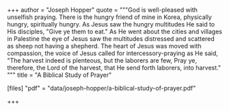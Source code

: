 +++
author = "Joseph Hopper"
quote = """God is well-pleased with unselfish praying. There is the hungry friend of mine in Korea, physically hungry, spiritually hungry. As Jesus saw the hungry multitudes He said to His disciples, "Give ye them to eat." As He went about the cities and villages in Palestine the eye of Jesus saw the multitudes distressed and scattered as sheep not having a shepherd. The heart of Jesus was moved with compassion, the voice of Jesus called for intercessory-praying as He said, "The harvest indeed is plenteous, but the laborers are few, Pray ye, therefore, the Lord of the harvest, that He send forth laborers, into harvest." """
title = "A Biblical Study of Prayer"

[files]
"pdf" = "data/joseph-hopper/a-biblical-study-of-prayer.pdf"

+++